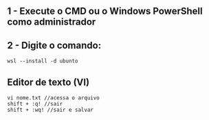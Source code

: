 ## 1 - Execute o CMD ou o Windows PowerShell como administrador
## 2 - Digite o comando:
    wsl --install -d ubunto
## Editor de texto (VI)
    vi nome.txt //acessa o arquivo
    shift + :q! //sair
    shift + :wq! //sair e salvar

